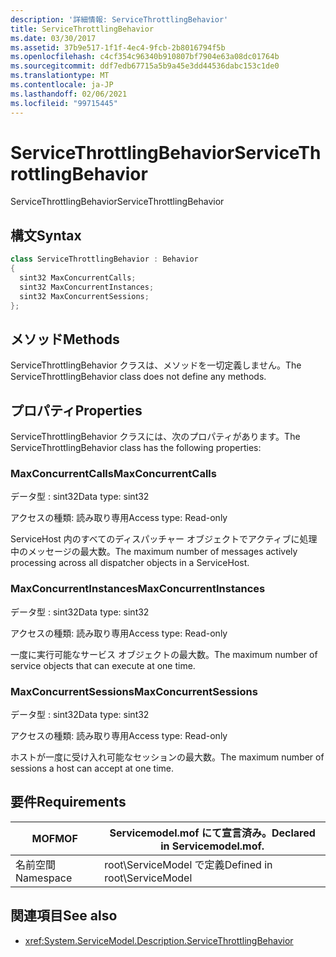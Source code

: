 ```yaml
---
description: '詳細情報: ServiceThrottlingBehavior'
title: ServiceThrottlingBehavior
ms.date: 03/30/2017
ms.assetid: 37b9e517-1f1f-4ec4-9fcb-2b8016794f5b
ms.openlocfilehash: c4cf354c96340b910807bf7904e63a08dc01764b
ms.sourcegitcommit: ddf7edb67715a5b9a45e3dd44536dabc153c1de0
ms.translationtype: MT
ms.contentlocale: ja-JP
ms.lasthandoff: 02/06/2021
ms.locfileid: "99715445"
---
```

# <a name="servicethrottlingbehavior"></a><span data-ttu-id="3cc17-103">ServiceThrottlingBehavior</span><span class="sxs-lookup"><span data-stu-id="3cc17-103">ServiceThrottlingBehavior</span></span>

<span data-ttu-id="3cc17-104">ServiceThrottlingBehavior</span><span class="sxs-lookup"><span data-stu-id="3cc17-104">ServiceThrottlingBehavior</span></span>  
  
## <a name="syntax"></a><span data-ttu-id="3cc17-105">構文</span><span class="sxs-lookup"><span data-stu-id="3cc17-105">Syntax</span></span>  
  
```csharp  
class ServiceThrottlingBehavior : Behavior  
{  
  sint32 MaxConcurrentCalls;  
  sint32 MaxConcurrentInstances;  
  sint32 MaxConcurrentSessions;  
};  
```  
  
## <a name="methods"></a><span data-ttu-id="3cc17-106">メソッド</span><span class="sxs-lookup"><span data-stu-id="3cc17-106">Methods</span></span>  

 <span data-ttu-id="3cc17-107">ServiceThrottlingBehavior クラスは、メソッドを一切定義しません。</span><span class="sxs-lookup"><span data-stu-id="3cc17-107">The ServiceThrottlingBehavior class does not define any methods.</span></span>  
  
## <a name="properties"></a><span data-ttu-id="3cc17-108">プロパティ</span><span class="sxs-lookup"><span data-stu-id="3cc17-108">Properties</span></span>  

 <span data-ttu-id="3cc17-109">ServiceThrottlingBehavior クラスには、次のプロパティがあります。</span><span class="sxs-lookup"><span data-stu-id="3cc17-109">The ServiceThrottlingBehavior class has the following properties:</span></span>  
  
### <a name="maxconcurrentcalls"></a><span data-ttu-id="3cc17-110">MaxConcurrentCalls</span><span class="sxs-lookup"><span data-stu-id="3cc17-110">MaxConcurrentCalls</span></span>  

 <span data-ttu-id="3cc17-111">データ型 : sint32</span><span class="sxs-lookup"><span data-stu-id="3cc17-111">Data type: sint32</span></span>  
  
 <span data-ttu-id="3cc17-112">アクセスの種類: 読み取り専用</span><span class="sxs-lookup"><span data-stu-id="3cc17-112">Access type: Read-only</span></span>  
  
 <span data-ttu-id="3cc17-113">ServiceHost 内のすべてのディスパッチャー オブジェクトでアクティブに処理中のメッセージの最大数。</span><span class="sxs-lookup"><span data-stu-id="3cc17-113">The maximum number of messages actively processing across all dispatcher objects in a ServiceHost.</span></span>  
  
### <a name="maxconcurrentinstances"></a><span data-ttu-id="3cc17-114">MaxConcurrentInstances</span><span class="sxs-lookup"><span data-stu-id="3cc17-114">MaxConcurrentInstances</span></span>  

 <span data-ttu-id="3cc17-115">データ型 : sint32</span><span class="sxs-lookup"><span data-stu-id="3cc17-115">Data type: sint32</span></span>  
  
 <span data-ttu-id="3cc17-116">アクセスの種類: 読み取り専用</span><span class="sxs-lookup"><span data-stu-id="3cc17-116">Access type: Read-only</span></span>  
  
 <span data-ttu-id="3cc17-117">一度に実行可能なサービス オブジェクトの最大数。</span><span class="sxs-lookup"><span data-stu-id="3cc17-117">The maximum number of service objects that can execute at one time.</span></span>  
  
### <a name="maxconcurrentsessions"></a><span data-ttu-id="3cc17-118">MaxConcurrentSessions</span><span class="sxs-lookup"><span data-stu-id="3cc17-118">MaxConcurrentSessions</span></span>  

 <span data-ttu-id="3cc17-119">データ型 : sint32</span><span class="sxs-lookup"><span data-stu-id="3cc17-119">Data type: sint32</span></span>  
  
 <span data-ttu-id="3cc17-120">アクセスの種類: 読み取り専用</span><span class="sxs-lookup"><span data-stu-id="3cc17-120">Access type: Read-only</span></span>  
  
 <span data-ttu-id="3cc17-121">ホストが一度に受け入れ可能なセッションの最大数。</span><span class="sxs-lookup"><span data-stu-id="3cc17-121">The maximum number of sessions a host can accept at one time.</span></span>  
  
## <a name="requirements"></a><span data-ttu-id="3cc17-122">要件</span><span class="sxs-lookup"><span data-stu-id="3cc17-122">Requirements</span></span>  
  
|<span data-ttu-id="3cc17-123">MOF</span><span class="sxs-lookup"><span data-stu-id="3cc17-123">MOF</span></span>|<span data-ttu-id="3cc17-124">Servicemodel.mof にて宣言済み。</span><span class="sxs-lookup"><span data-stu-id="3cc17-124">Declared in Servicemodel.mof.</span></span>|  
|---------|-----------------------------------|  
|<span data-ttu-id="3cc17-125">名前空間</span><span class="sxs-lookup"><span data-stu-id="3cc17-125">Namespace</span></span>|<span data-ttu-id="3cc17-126">root\ServiceModel で定義</span><span class="sxs-lookup"><span data-stu-id="3cc17-126">Defined in root\ServiceModel</span></span>|  
  
## <a name="see-also"></a><span data-ttu-id="3cc17-127">関連項目</span><span class="sxs-lookup"><span data-stu-id="3cc17-127">See also</span></span>

- <xref:System.ServiceModel.Description.ServiceThrottlingBehavior>
